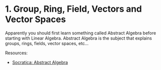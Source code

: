 # 1. Group, Ring, Field, Vectors and Vector Spaces

Apparently you should first learn something called Abstract Algebra before starting with Linear Algebra. Abstract Algebra is the subject that explains groups, rings, fields, vector spaces, etc...

Resources:

- [Socratica: Abstract Algebra](https://www.youtube.com/playlist?list=PLi01XoE8jYoi3SgnnGorR_XOW3IcK-TP6)
